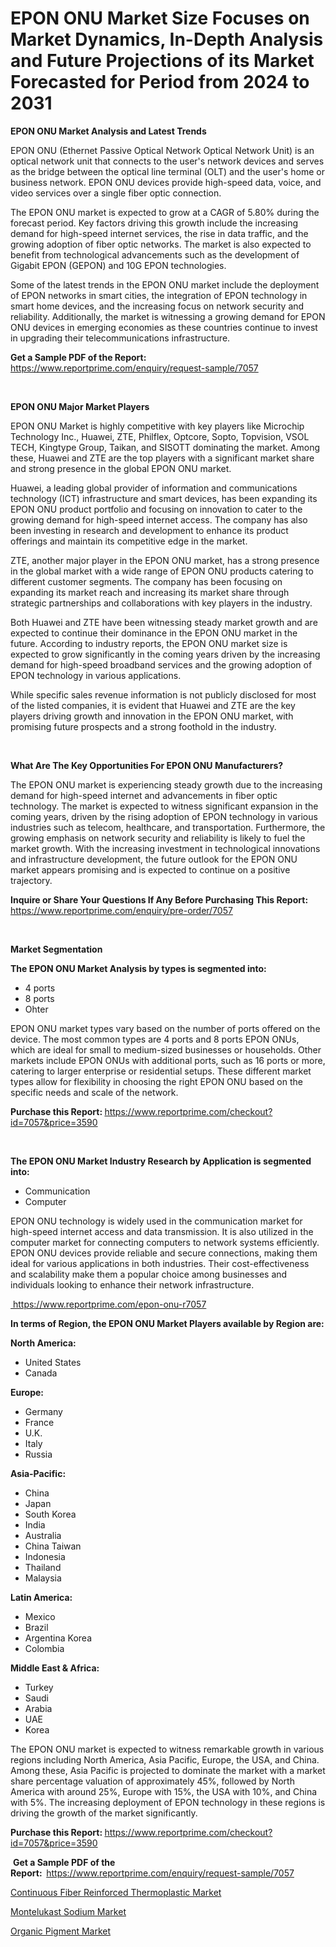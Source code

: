 <p><h1>EPON ONU Market Size Focuses on Market Dynamics, In-Depth Analysis and Future Projections of its Market Forecasted for Period from 2024 to 2031</h1></p><p><strong>EPON ONU Market Analysis and Latest Trends</strong></p>
<p><p>EPON ONU (Ethernet Passive Optical Network Optical Network Unit) is an optical network unit that connects to the user's network devices and serves as the bridge between the optical line terminal (OLT) and the user's home or business network. EPON ONU devices provide high-speed data, voice, and video services over a single fiber optic connection.</p><p>The EPON ONU market is expected to grow at a CAGR of 5.80% during the forecast period. Key factors driving this growth include the increasing demand for high-speed internet services, the rise in data traffic, and the growing adoption of fiber optic networks. The market is also expected to benefit from technological advancements such as the development of Gigabit EPON (GEPON) and 10G EPON technologies.</p><p>Some of the latest trends in the EPON ONU market include the deployment of EPON networks in smart cities, the integration of EPON technology in smart home devices, and the increasing focus on network security and reliability. Additionally, the market is witnessing a growing demand for EPON ONU devices in emerging economies as these countries continue to invest in upgrading their telecommunications infrastructure.</p></p>
<p><strong>Get a Sample PDF of the Report:&nbsp;</strong> <a href="https://www.reportprime.com/enquiry/request-sample/7057">https://www.reportprime.com/enquiry/request-sample/7057</a></p>
<p>&nbsp;</p>
<p><strong>EPON ONU Major Market Players</strong></p>
<p><p>EPON ONU Market is highly competitive with key players like Microchip Technology Inc., Huawei, ZTE, Philflex, Optcore, Sopto, Topvision, VSOL TECH, Kingtype Group, Taikan, and SISOTT dominating the market. Among these, Huawei and ZTE are the top players with a significant market share and strong presence in the global EPON ONU market. </p><p>Huawei, a leading global provider of information and communications technology (ICT) infrastructure and smart devices, has been expanding its EPON ONU product portfolio and focusing on innovation to cater to the growing demand for high-speed internet access. The company has also been investing in research and development to enhance its product offerings and maintain its competitive edge in the market.</p><p>ZTE, another major player in the EPON ONU market, has a strong presence in the global market with a wide range of EPON ONU products catering to different customer segments. The company has been focusing on expanding its market reach and increasing its market share through strategic partnerships and collaborations with key players in the industry.</p><p>Both Huawei and ZTE have been witnessing steady market growth and are expected to continue their dominance in the EPON ONU market in the future. According to industry reports, the EPON ONU market size is expected to grow significantly in the coming years driven by the increasing demand for high-speed broadband services and the growing adoption of EPON technology in various applications.</p><p>While specific sales revenue information is not publicly disclosed for most of the listed companies, it is evident that Huawei and ZTE are the key players driving growth and innovation in the EPON ONU market, with promising future prospects and a strong foothold in the industry.</p></p>
<p>&nbsp;</p>
<p><strong>What Are The Key Opportunities For EPON ONU Manufacturers?</strong></p>
<p><p>The EPON ONU market is experiencing steady growth due to the increasing demand for high-speed internet and advancements in fiber optic technology. The market is expected to witness significant expansion in the coming years, driven by the rising adoption of EPON technology in various industries such as telecom, healthcare, and transportation. Furthermore, the growing emphasis on network security and reliability is likely to fuel the market growth. With the increasing investment in technological innovations and infrastructure development, the future outlook for the EPON ONU market appears promising and is expected to continue on a positive trajectory.</p></p>
<p><strong>Inquire or Share Your Questions If Any Before Purchasing This Report:</strong> <a href="https://www.reportprime.com/enquiry/pre-order/7057">https://www.reportprime.com/enquiry/pre-order/7057</a></p>
<p>&nbsp;</p>
<p><strong>Market Segmentation</strong></p>
<p><strong>The EPON ONU Market Analysis by types is segmented into:</strong></p>
<p><ul><li>4 ports</li><li>8 ports</li><li>Ohter</li></ul></p>
<p><p>EPON ONU market types vary based on the number of ports offered on the device. The most common types are 4 ports and 8 ports EPON ONUs, which are ideal for small to medium-sized businesses or households. Other markets include EPON ONUs with additional ports, such as 16 ports or more, catering to larger enterprise or residential setups. These different market types allow for flexibility in choosing the right EPON ONU based on the specific needs and scale of the network.</p></p>
<p><strong>Purchase this Report:&nbsp;</strong><a href="https://www.reportprime.com/checkout?id=7057&price=3590">https://www.reportprime.com/checkout?id=7057&price=3590</a></p>
<p>&nbsp;</p>
<p><strong>The EPON ONU Market Industry Research by Application is segmented into:</strong></p>
<p><ul><li>Communication</li><li>Computer</li></ul></p>
<p><p>EPON ONU technology is widely used in the communication market for high-speed internet access and data transmission. It is also utilized in the computer market for connecting computers to network systems efficiently. EPON ONU devices provide reliable and secure connections, making them ideal for various applications in both industries. Their cost-effectiveness and scalability make them a popular choice among businesses and individuals looking to enhance their network infrastructure.</p></p>
<p><a href="https://www.reportprime.com/epon-onu-r7057">&nbsp;https://www.reportprime.com/epon-onu-r7057</a></p>
<p><strong>In terms of Region, the EPON ONU Market Players available by Region are:</strong></p>
<p>
    <p> <strong> North America: </strong>
        <ul>
            <li>United States</li>
            <li>Canada</li>
        </ul>
        </p> 
    <p> <strong> Europe: </strong>
        <ul>
            <li>Germany</li>
            <li>France</li>
            <li>U.K.</li>
            <li>Italy</li>
            <li>Russia</li>
        </ul>
        </p> 
    <p> <strong> Asia-Pacific: </strong>
        <ul>
            <li>China</li>
            <li>Japan</li>
            <li>South Korea</li>
            <li>India</li>
            <li>Australia</li>
            <li>China Taiwan</li>
            <li>Indonesia</li>
            <li>Thailand</li>
            <li>Malaysia</li>
        </ul>
        </p> 
    <p> <strong> Latin America: </strong>
        <ul>
            <li>Mexico</li>
            <li>Brazil</li>
            <li>Argentina Korea</li>
            <li>Colombia</li>
        </ul>
        </p> 
    <p> <strong> Middle East & Africa: </strong>
        <ul>
            <li>Turkey</li>
            <li>Saudi</li>
            <li>Arabia</li>
            <li>UAE</li>
            <li>Korea</li>
        </ul>
    </p>
    </p>
<p><p>The EPON ONU market is expected to witness remarkable growth in various regions including North America, Asia Pacific, Europe, the USA, and China. Among these, Asia Pacific is projected to dominate the market with a market share percentage valuation of approximately 45%, followed by North America with around 25%, Europe with 15%, the USA with 10%, and China with 5%. The increasing deployment of EPON technology in these regions is driving the growth of the market significantly.</p></p>
<p><strong>Purchase this Report: </strong><a href="https://www.reportprime.com/checkout?id=7057&price=3590">https://www.reportprime.com/checkout?id=7057&price=3590</a></p>
<p>&nbsp;<strong>Get a Sample PDF of the Report:&nbsp;&nbsp;</strong><a href="https://www.reportprime.com/enquiry/request-sample/7057">https://www.reportprime.com/enquiry/request-sample/7057</a></p>
<p><strong></strong></p>
<p><p><a href="https://www.linkedin.com/pulse/continuous-fiber-reinforced-thermoplastic-market-offer-valuable-4yfmf?trackingId=lUEB2kFlCSYcsTTx9uMNKg%3D%3D">Continuous Fiber Reinforced Thermoplastic Market</a></p><p><a href="https://www.linkedin.com/pulse/montelukast-sodium-market-insights-players-forecast-till-2031-tiagf?trackingId=QgPCFly59VRSjfpRzYbtoA%3D%3D">Montelukast Sodium Market</a></p><p><a href="https://www.linkedin.com/pulse/organic-pigment-market-research-report-unlocks-analysis-financial-5lfyf?trackingId=k9RtHZg4fTAcDBuCzatWzQ%3D%3D">Organic Pigment Market</a></p></p>